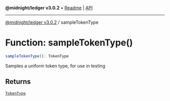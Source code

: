 **@midnight/ledger v3.0.2** • [Readme](../README.md) \| [API](../globals.md)

***

[@midnight/ledger v3.0.2](../README.md) / sampleTokenType

# Function: sampleTokenType()

```ts
sampleTokenType(): TokenType
```

Samples a uniform token type, for use in testing

## Returns

[`TokenType`](../type-aliases/TokenType.md)

